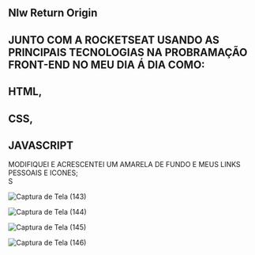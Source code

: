 ## Nlw Return Origin



## JUNTO COM A ROCKETSEAT USANDO AS PRINCIPAIS TECNOLOGIAS NA PROBRAMAÇÃO FRONT-END NO MEU DIA Á DIA COMO:

## HTML, <BR>
## CSS, <BR>
## JAVASCRIPT
  
MODIFIQUEI E ACRESCENTEI UM AMARELA DE FUNDO E MEUS LINKS PESSOAIS E ICONES;  
S

![Captura de Tela (143)](https://user-images.githubusercontent.com/62512557/167300537-f14448e3-0338-4aeb-a117-48818deb8245.png)

![Captura de Tela (144)](https://user-images.githubusercontent.com/62512557/167300609-31c90a12-4033-4e0f-ab56-a118bf26c66c.png)

![Captura de Tela (145)](https://user-images.githubusercontent.com/62512557/167300611-e9c26437-883e-4bd6-816b-eea90b8368b5.png)

![Captura de Tela (146)](https://user-images.githubusercontent.com/62512557/167300612-e4843a0f-8c5d-429c-8e4e-78ae550346ac.png)

